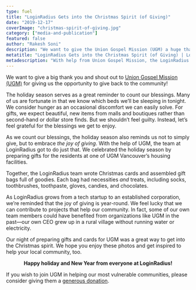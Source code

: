 ```yaml
---
type: fuel
title: "LoginRadius Gets into the Christmas Spirit (of Giving)"
date: "2019-12-17"
coverImage: "christmas-spirit-of-giving.jpg"
category: ["media-and-publication"]
featured: false
author: "Rakesh Soni"
description: "We want to give the Union Gospel Mission (UGM) a huge thank you and shout out for giving us the chance to give the world back!"
metatitle: "LoginRadius Gets into the Christmas Spirit (of Giving) | LoginRadius"
metadescription: "With help from Union Gospel Mission, the LoginRadius Team prepares care packages for the community to celebrate the holidays."
---
```


We want to give a big thank you and shout out to [Union Gospel Mission (UGM)](https://www.ugm.ca/) for giving us the opportunity to give back to the community!

The holiday season serves as a great reminder to count our blessings. Many of us are fortunate in that we know which beds we’ll be sleeping in tonight. We consider hunger as an occasional discomfort we can easily solve. For gifts, we expect beautiful, new items from malls and boutiques rather than second-hand or dollar store finds. But we shouldn’t feel guilty. Instead, let’s feel grateful for the blessings we get to enjoy.

As we count our blessings, the holiday season also reminds us not to simply give, but to embrace _the joy of giving_. With the help of UGM, the team at LoginRadius got to do just that. We celebrated the holiday season by preparing gifts for the residents at one of UGM Vancouver’s housing facilities.

Together, the LoginRadius team wrote Christmas cards and assembled gift bags full of goodies. Each bag had necessities _and_ treats, including socks, toothbrushes, toothpaste, gloves, candies, and chocolates.

As LoginRadius grows from a tech startup to an established corporation, we’re reminded that the joy of giving is year-round. We feel lucky that we can contribute to projects that help our community. In fact, some of our own team members could have benefited from organizations like UGM in the past—our own CEO grew up in a rural village without running water or electricity.

Our night of preparing gifts and cards for UGM was a great way to get into the Christmas spirit. We hope you enjoy these photos and get inspired to help your local community, too.

<center>

**Happy holiday and New Year from everyone at LoginRadius!**

</center>

If you wish to join UGM in helping our most vulnerable communities, please consider giving them a [generous donation](https://www.ugm.ca/donate/?noredirect=1).
